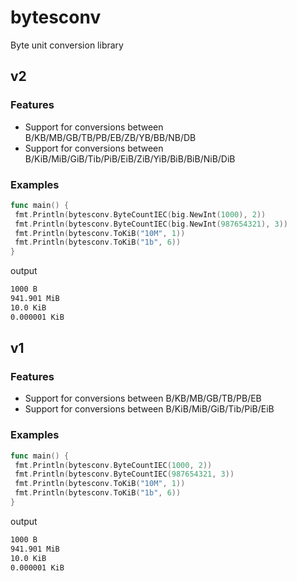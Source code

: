 # bytesconv

Byte unit conversion library

## v2

### Features

- Support for conversions between B/KB/MB/GB/TB/PB/EB/ZB/YB/BB/NB/DB
- Support for conversions between B/KiB/MiB/GiB/Tib/PiB/EiB/ZiB/YiB/BiB/BiB/NiB/DiB

### Examples

```go
func main() {
 fmt.Println(bytesconv.ByteCountIEC(big.NewInt(1000), 2))
 fmt.Println(bytesconv.ByteCountIEC(big.NewInt(987654321), 3))
 fmt.Println(bytesconv.ToKiB("10M", 1))
 fmt.Println(bytesconv.ToKiB("1b", 6))
}
```

output

```bash
1000 B
941.901 MiB
10.0 KiB
0.000001 KiB
```

## v1

### Features

- Support for conversions between B/KB/MB/GB/TB/PB/EB
- Support for conversions between B/KiB/MiB/GiB/Tib/PiB/EiB

### Examples

```go
func main() {
 fmt.Println(bytesconv.ByteCountIEC(1000, 2))
 fmt.Println(bytesconv.ByteCountIEC(987654321, 3))
 fmt.Println(bytesconv.ToKiB("10M", 1))
 fmt.Println(bytesconv.ToKiB("1b", 6))
}
```

output

```bash
1000 B
941.901 MiB
10.0 KiB
0.000001 KiB
```

